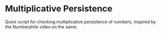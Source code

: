 # Multiplicative Persistence

Quick script for checking multiplicative persistence of numbers, inspired by the Numberphile video on the same.

